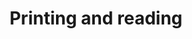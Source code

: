 ---
title: "Printing and reading"
parent: "Part 1 - The beginning"
permalink: /part1/1/
nav_order: 1
published: trues
---